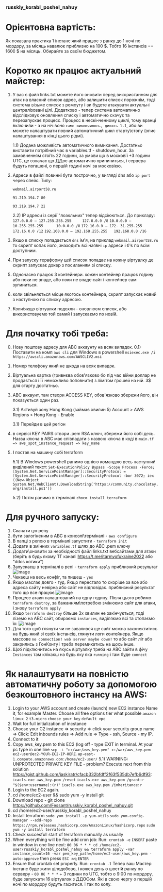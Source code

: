 ### russkiy_korabl_poshel_nahuy

# Орієнтовна вартість:
Як показала практика 1 інстанс який працює з ранку до 1 ночі по мордору, за місяць навалює приблизно на 100 $. Тобто 16 інстансів == 1600 $ на місяць. Обирайте за своїм бюджетом.

# Коротко як працює актуальний майстер:
1) У вас є файл links.txt можете його оновити перед використанням для атак на власний список адрес, або залишити список порожнім, тоді система візьме список з ремоуту і ви будете атакувати актуальні централізовані цілі. Додатково - тепер система автоматично відслідковує оновлення списку і автоматично скачує та перезапускає процесс. Процесс в нескінченному циклі, тому вранці включили - а на ніч воно `само виключилось, дивись 1.1`, або ви можете налаштувати повний автоматичний цикл старту\стопу (опис налаштування в кінці цього рідмі).
   
   1.1) Додана можливість автоматичного вимикання. Достатньо виставити потрібний час в variables.tf - shutdown_hour. За замовченням стоїть 22 години, за умови що в московії +3 години UTC, це означає що ДДос автоматично припиниться, і сервера будуть погашені, о першій годині ночі за московією.
   
2) Адреси в файлі повинні бути построчно, у вигляді dns або `ip port` через спейс. Типу:

   `webmail.airport58.ru`
   
   `91.219.194.7 80`
   
   `93.219.194.7 22`
   
   2.2) IP адреси із серії "лоакльних" тепер відсіюються. До прикладу:
      `127.0.0.0 – 127.255.255.255     127.0.0.0 /8`
      `10.0.0.0 –  10.255.255.255      10.0.0.0 /8`
      `172.16.0.0 – 172. 31.255.255    172.16.0.0 /12`
      `192.168.0.0 – 192.168.255.255   192.168.0.0 /16`

3) Якщо в списку попадається `dns` ім'я, на приклад `webmail.airport58.ru` то скрипт копає його, знаходить всі наявні `ip` адреси і б'є по всім доступним.   
4) При запуску тераформу цей список попадає на кожну віртуалку де скрипт запускає докер з посиланням зі списку.
5) Одночасно працює 3 контейнери. кожен контейнер працює годину або поки не впаде, або поки не впаде сайт і контейнер сам зупиниться.
6) коли звільняється місце якогось контейнера, скрипт запускає новий з наступною по списку адресою.
8) Коли\якщо віртуалки подохли - оновлюєм список, або використовуємо той самий і запускаємо по новій.

# Для початку тобі треба:

0) Нову поштову адресу для АВС аккаунту на всяк випадок.
0.1) Поставити на комп `aws cli` для Windows в powershell `msiexec.exe /i https://awscli.amazonaws.com/AWSCLIV2.msi`
1) Номер телефону який не шкода на всяк випадок.
2) Віртуальна картка (гривнєва обов'язково бо під час війни доллар не продається і її неможливо поповнити) з лімітом грошей на ній. 3$ для старту достатньо.
3) АВС аккаунт, там створи ACCESS KEY, обов'язково збережи його, він показується один раз.
 
   3.1) Активуй зону Hong Kong (займає хвилин 5) Account > AWS Regions > Hong Kong - Enable
   
   3.1) Перейди в цей регіон

4) в сервісі KEY PAIRS створи .pem RSA ключ, збережи його собі десь. Назва ключа в АВС має співпадати з назвою ключа в коді в `main.tf => aws_spot_instance_request => key_name`
5) І постав на машину собі terraform
   
   5.1) В Windows powershell ранимо однією командою весь наступний виділений текст: `Set-ExecutionPolicy Bypass -Scope Process -Force; [System.Net.ServicePointManager]::SecurityProtocol = [System.Net.ServicePointManager]::SecurityProtocol -bor 3072; iex ((New-Object System.Net.WebClient).DownloadString('https://community.chocolatey.org/install.ps1'))`
   
   5.2) Потім ранимо в терміналі `choco install terraform`

# Для ручного запуску:

1) Скачати цю репу
2) бути залогіненим в АВС в консолі\терміналі - `aws configure`
3) В папці з репою в терміналі запустити - `terraform init`
4) Додати в змінних `variables.tf` шлях до АВС .pem ключу
5) Додати\оновити за необхідності файл links.txt вебсайтами для атаки (беріть в будь якому ТГ каналі https://t.me/itarmyofukraine2022 або "ddos котики")
6) Запускаєш в терміналі в репі - `terraform apply` 
приблизний результат ![image](https://user-images.githubusercontent.com/24322276/155978270-46a9b635-8519-48f1-8a98-a6f216e1c61d.png)
7) Чекаєш на весь конфіг, та пишеш - `yes`
8) Якщо маслає довго - гуд. Якщо перестало то скоріше за все або адреса сайту невірна або сайт не відповідає.
приблизний результат того що все працює ![image](https://user-images.githubusercontent.com/24322276/155978537-84cbaa5d-c323-4ab4-a61e-571b6369872f.png)
9) Процесс атаки налаштований на одну годину. Після цього робимо `terraform destroy`, за бажанням\потребою змінюємо сайт для атаки, і знову `terraform apply`
10) Якщо `terraform destroy` більше 3х хвилин не закінчується, тоді ліземо на АВС сайт, обираємо `instances`, виділяємо всі та стопаємо їх:
![image](https://user-images.githubusercontent.com/24322276/155982236-15ad9379-7e06-4d97-b21d-8b34f5182b50.png)
11) Для того щоб глянути чи не завалився ще сайт можна законектитись на будь який зі своїх інстансів, глянути логи контейнера. Якщо массове `no connection! web server maybe down!` то або сайт ліг або закрились з ГонКонгу і треба перемикатись на щось інше.
12) Щоб підключитись на якусь віртуалку треба на АВС зайти в фічу `Instances` там клікаєш на будь яку яка `running` і там буде `connect`

# Як налаштувати на повністю автоматичну роботу за допомогою безкоштовного інстансу на AWS:

1) Login to your AWS account and create (launch) new EC2 instance
Name it, for example Master.
Choose all free options tier what possible
`amazon linux 2`
`t3.micro`
`choose your key`
`default vpc`
2) Wait for full initialization of incstance
3) Choose your C2 instance => security => click your security group name => Click: Edit inbounds rules => Add rule => Type - ssh, Source - my IP.
4) Connect to it
5) Copy aws_key.pem to this EC2 (log off - type EXIT in terminal. At your pc type in one line `scp -i "c:/war/aws_key.pem" c:/war/aws_key.pem  ec2-user@ec2-YOUR-EC2-IP-HERE.ap-east-1.compute.amazonaws.com:/home/ec2-user/` 
   5.1) WARNING: UNPROTECTED PRIVATE KEY FILE - problem? Execute next from this solution https://gist.github.com/jaskiratr/cfacb332bfdff2f63f535db7efb6df93:
      `icacls.exe aws_key.pem /reset`
      `icacls.exe aws_key.pem /grant:r "$($env:username):(r)"`
      `icacls.exe aws_key.pem /inheritance:r`
6) Login to the EC2 again.
7) cd /home/ec2-user && sudo yum -y install git
8) Download repo - git clone https://github.com/Fessant/russkiy_korabl_poshel_nahuy.git
9) cd /home/ec2-user/russkiy_korabl_poshel_nahuy
10) Install terraform
`sudo yum install -y yum-utils`
`sudo yum-config-manager --add-repo https://rpm.releases.hashicorp.com/AmazonLinux/hashicorp.repo`
`sudo yum -y install terraform`
11) Check succesfull start of terraform manually as usually
12) When everything will be fine add cron job:
Run: `crontab -e`
`INSERT`
paste in window in one line next: `00 06 * * * cd /home/ec2-user/russkiy_korabl_poshel_nahuy && terraform apply -var instance_count=16 -var pem_key_path=/home/ec2-user/aws_key.pem -auto-approve` 
then press `ESC` `:wq` `ENTER`
13) Ensure that crontab set properly. Run: `crontab -l`
Тепер ваш Мастер інстанс буде жити цілодобово, і кожен день о шостій ранку по серверу - `00 06 * * *` + 3 години по UTC, тобто о 9:00 по мордору, буде запускати 16 віртуалок з ДДОСом. Які в свою чергу о першій ночі по мордору будуть гаситися. І так по колу.

